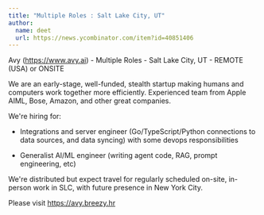 ```yaml
---
title: "Multiple Roles : Salt Lake City, UT"
author:
  name: deet
  url: https://news.ycombinator.com/item?id=40851406
---
```

Avy (<a href="https:&#x2F;&#x2F;www.avy.ai" rel="nofollow">https:&#x2F;&#x2F;www.avy.ai</a>) - Multiple Roles - Salt Lake City, UT - REMOTE (USA) or ONSITE

We are an early-stage, well-funded, stealth startup making humans and computers work together more efficiently. Experienced team from Apple AIML, Bose, Amazon, and other great companies.

We&#x27;re hiring for:

- Integrations and server engineer (Go&#x2F;TypeScript&#x2F;Python connections to data sources, and data syncing) with some devops responsibilities

- Generalist AI&#x2F;ML engineer (writing agent code, RAG, prompt engineering, etc)

We&#x27;re distributed but expect travel for regularly scheduled on-site, in-person work in SLC, with future presence in New York City.

Please visit <a href="https:&#x2F;&#x2F;avy.breezy.hr" rel="nofollow">https:&#x2F;&#x2F;avy.breezy.hr</a>
